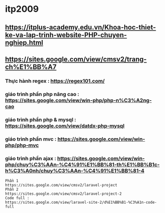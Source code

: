 # itp2009
## https://itplus-academy.edu.vn/Khoa-hoc-thiet-ke-va-lap-trinh-website-PHP-chuyen-nghiep.html
## https://sites.google.com/view/cmsv2/trang-ch%E1%BB%A7
### Thực hành regex : https://regex101.com/

### giáo trình phần php nâng cao : https://sites.google.com/view/win-php/php-n%C3%A2ng-cao
### giáo trình phần php & mysql : https://sites.google.com/view/datdx-php-mysql
### giáo trình phần mvc : https://sites.google.com/view/win-php/php-mvc
### giáo trình phần ajax : https://sites.google.com/view/win-php/chuy%C3%AAn-%C4%91%E1%BB%81-th%E1%BB%B1c-h%C3%A0nh/chuy%C3%AAn-%C4%91%E1%BB%81-4


```
Phần 1
https://sites.google.com/view/cmsv2/laravel-project
Phần 2
https://sites.google.com/view/cmsv2/laravel-project-2
Code full :
https://sites.google.com/view/laravel-site-2/d%E1%BB%B1-%C3%A1n-code-full
```

